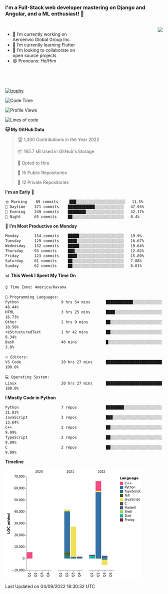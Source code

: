 ### I'm a Full-Stack web developer mastering on Django and Angular, and a ML enthusiast!  👋

<br/>

<img align="right" height="250"  src="https://media1.giphy.com/media/qgQUggAC3Pfv687qPC/giphy.gif?cid=ecf05e470ttfxgsj072btembitu1zn4ti3t3cdyg4jo5b3by&rid=giphy.gif&ct=g" />

 <div style="width:50%">
    <ul>
      <li>🔭 I’m currently working on Aeroenvio Global Group Inc.</li>
      <li>🌱 I’m currently learning Flutter</li>
      <li>👯 I’m looking to collaborate on open source projects</li>
      <li>😄 Pronouns: He/Him</li>
<!--       <li>⚡ Fun fact: I started my first professional project for a company as web dev without knowing any JS </li> -->
    </ul>
  </div>
  
<br/><br/><br/>

[![trophy](https://github-profile-trophy.vercel.app/?username=dfg-98&row=3&column=3&theme=monokai)](https://github.com/ryo-ma/github-profile-trophy)


<!--START_SECTION:waka-->
![Code Time](http://img.shields.io/badge/Code%20Time-433%20hrs%2046%20mins-blue)

![Profile Views](http://img.shields.io/badge/Profile%20Views-0-blue)

![Lines of code](https://img.shields.io/badge/From%20Hello%20World%20I%27ve%20Written-142%20Thousand%20lines%20of%20code-blue)

**🐱 My GitHub Data** 

> 🏆 1,300 Contributions in the Year 2022
 > 
> 📦 165.7 kB Used in GitHub's Storage 
 > 
> 💼 Opted to Hire
 > 
> 📜 15 Public Repositories 
 > 
> 🔑 12 Private Repositories  
 > 
**I'm an Early 🐤** 

```text
🌞 Morning    89 commits     ███░░░░░░░░░░░░░░░░░░░░░░   11.5% 
🌆 Daytime    371 commits    ████████████░░░░░░░░░░░░░   47.93% 
🌃 Evening    249 commits    ████████░░░░░░░░░░░░░░░░░   32.17% 
🌙 Night      65 commits     ██░░░░░░░░░░░░░░░░░░░░░░░   8.4%

```
📅 **I'm Most Productive on Monday** 

```text
Monday       154 commits    █████░░░░░░░░░░░░░░░░░░░░   19.9% 
Tuesday      129 commits    ████░░░░░░░░░░░░░░░░░░░░░   16.67% 
Wednesday    152 commits    █████░░░░░░░░░░░░░░░░░░░░   19.64% 
Thursday     93 commits     ███░░░░░░░░░░░░░░░░░░░░░░   12.02% 
Friday       123 commits    ████░░░░░░░░░░░░░░░░░░░░░   15.89% 
Saturday     61 commits     ██░░░░░░░░░░░░░░░░░░░░░░░   7.88% 
Sunday       62 commits     ██░░░░░░░░░░░░░░░░░░░░░░░   8.01%

```


📊 **This Week I Spent My Time On** 

```text
⌚︎ Time Zone: America/Havana

💬 Programming Languages: 
Python                   9 hrs 54 mins       ████████████░░░░░░░░░░░░░   48.44% 
HTML                     3 hrs 25 mins       ████░░░░░░░░░░░░░░░░░░░░░   16.73% 
Other                    2 hrs 9 mins        ██░░░░░░░░░░░░░░░░░░░░░░░   10.58% 
reStructuredText         1 hr 42 mins        ██░░░░░░░░░░░░░░░░░░░░░░░   8.34% 
Bash                     46 mins             █░░░░░░░░░░░░░░░░░░░░░░░░   3.8%

🔥 Editors: 
VS Code                  20 hrs 27 mins      █████████████████████████   100.0%

💻 Operating System: 
Linux                    20 hrs 27 mins      █████████████████████████   100.0%

```

**I Mostly Code in Python** 

```text
Python                   7 repos             ████████░░░░░░░░░░░░░░░░░   31.82% 
JavaScript               3 repos             ███░░░░░░░░░░░░░░░░░░░░░░   13.64% 
C++                      2 repos             ██░░░░░░░░░░░░░░░░░░░░░░░   9.09% 
TypeScript               2 repos             ██░░░░░░░░░░░░░░░░░░░░░░░   9.09% 
C                        2 repos             ██░░░░░░░░░░░░░░░░░░░░░░░   9.09%

```


**Timeline**

![Chart not found](https://raw.githubusercontent.com/dfg-98/dfg-98/main/charts/bar_graph.png) 


 Last Updated on 04/09/2022 16:30:32 UTC
<!--END_SECTION:waka-->
